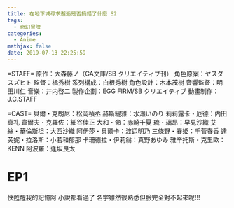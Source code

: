 ```yaml
---
title: 在地下城尋求邂逅是否搞錯了什麼 S2
tags:
  - 奇幻冒險
categories:
  - Anime
mathjax: false
date: 2019-07-13 22:25:59
---
```


=STAFF=
原作：大森藤ノ（GA文庫/SB クリエイティブ刊）
角色原案：ヤスダスズヒト
監督：橘秀樹
系列構成：白根秀樹
角色設計：木本茂樹
音響監督：明田川仁
音樂：井内啓二
製作企劃：EGG FIRM/SB クリエイティブ
動畫制作：J.C.STAFF

=CAST=
貝爾・克朗尼：松岡禎丞
赫斯緹雅：水瀬いのり
莉莉露卡・厄德：内田真礼
韋爾夫・克羅佐：細谷佳正
大和・命：赤崎千夏
琉・璃昂：早見沙織
艾絲・華倫斯坦：大西沙織
阿伊莎・貝爾卡：渡辺明乃
三條野・春姫：千菅春香
達芙妮・拉洛斯：小若和郁那
卡珊德拉・伊莉翁：真野あゆみ
雅辛托斯・克里歐：KENN
阿波羅：逢坂良太
<!--more-->

# EP1
快甦醒我的記憶阿 小說都看過了 名字雖然很熟悉但臉完全對不起來呢!!!
